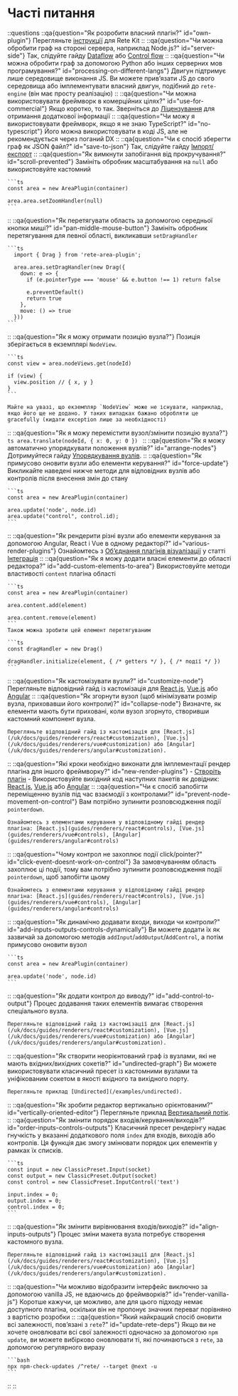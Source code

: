 # Часті питання

::questions
  ::qa{question="Як розробити власний плагін?" id="own-plugin"}
    Перегляньте [інструкції](/uk/docs/development#create-plugin) для Rete Kit
  ::
  ::qa{question="Чи можна обробити граф на стороні сервера, наприклад Node.js?" id="server-side"}
    Так, слідуйте гайду [Dataflow](/uk/docs/guides/processing/dataflow) або [Control flow](/uk/docs/guides/processing/control-flow)
  ::
  ::qa{question="Чи можна обробити граф за допомогою Python або інших серверних мов програмування?" id="processing-on-different-langs"}
    Двигун підтримує лише середовище виконання JS. Ви можете прив’язати JS до свого середовища або імплементувати власний двигун, подібний до `rete-engine` (він має просту реалізацію)
  ::
  ::qa{question="Чи можна використовувати фреймворк в комерційних цілях?" id="use-for-commercial"}
    Якщо коротко, то так. Зверніться до [Ліцензування](/uk/docs/licensing) для отримання додаткової інформації
  ::
  ::qa{question="Чи можу я використовувати фреймворк, якщо я не знаю TypeScript?" id="no-typescript"}
    Його можна використовувати в коді JS, але не рекомендується через поганий DX
  ::
  ::qa{question="Чи є спосіб зберегти граф як JSON файл?" id="save-to-json"}
    Так, слідуйте гайду [Імпорт/експорт](/uk/docs/guides/import-export)
  ::
  ::qa{question="Як вимкнути запобігання від прокручування?" id="scroll-prevented"}
    Замініть обробник масштабування на `null` або використовуйте кастомний

    ```ts
    const area = new AreaPlugin(container)

    area.area.setZoomHandler(null)
    ```
  ::
  ::qa{question="Як перетягувати область за допомогою середньої кнопки миші?" id="pan-middle-mouse-button"}
    Замініть обробник перетягування для певної області, викликавши `setDragHandler`

    ```ts
      import { Drag } from 'rete-area-plugin';

      area.area.setDragHandler(new Drag({
        down: e => {
          if (e.pointerType === 'mouse' && e.button !== 1) return false

          e.preventDefault()
          return true
        },
        move: () => true
      }))
    ```
  ::
  ::qa{question="Як я можу отримати позицію вузла?"}
    Позиція зберігається в екземплярі `NodeView`.

    ```ts
    const view = area.nodeViews.get(nodeId)

    if (view) {
      view.position // { x, y }
    }
    ```

    Майте на увазі, що екземпляр `NodeView` може не існувати, наприклад, якщо його ще не додано. У таких випадках бажано обробляти це gracefully (кидати exception лише за необхідності)
  ::
  ::qa{question="Як я можу перемістити вузол/змінити позицію вузла?"}
    ```ts
    area.translate(nodeId, { x: 0, y: 0 })
    ```
  ::
  ::qa{question="Як я можу автоматично упорядкувати положення вузлів?" id="arrange-nodes"}
    Дотримуйтеся гайду [Упорядкування вузлів](/uk/docs/guides/arrange).
  ::
  ::qa{question="Як примусово оновити вузли або елементи керування?" id="force-update"}
    Викликайте наведені нижче методи для відповідних вузлів або контролів після внесення змін до стану

    ```ts
    const area = new AreaPlugin(container)

    area.update('node', node.id)
    area.update("control", control.id);
    ```
  ::
  ::qa{question="Як рендерити різні вузли або елементи керування за допомогою Angular, React і Vue в одному редакторі?" id="various-render-plugins"}
    Ознайомтесь з [Об’єднання плагінів візуалізації](/uk/docs/concepts/integration#combine) у статті [Інтеграція](/uk/docs/concepts/integration)
  ::
  ::qa{question="Як я можу додати власні елементи до області редактора?" id="add-custom-elements-to-area"}
    Використовуйте методи властивості `content` плагіна області

    ```ts
    const area = new AreaPlugin(container)

    area.content.add(element)

    area.content.remove(element)
    ```
    Також можна зробити цей елемент перетягуваним

    ```ts
    const dragHandler = new Drag()

    dragHandler.initialize(element, { /* getters */ }, { /* події */ })
    ```
  ::
  ::qa{question="Як кастомізувати вузли?" id="customize-node"}
    Перегляньте відповідний гайд із кастомізація для [React.js](/uk/docs/guides/renderers/react#customization), [Vue.js](/uk/docs/guides/renderers/vue#customization) або [Angular](/uk/docs/guides/renderers/angular#customization)
  ::
  ::qa{question="Як згорнути вузол (щоб мінімізувати розмір вузла, приховавши його контроли)?" id="collapse-node"}
    Визначте, як елементи мають бути приховані, коли вузол згорнуто, створивши кастомний компонент вузла.

    Перегляньте відповідний гайд із кастомізація для [React.js](/uk/docs/guides/renderers/react#customization), [Vue.js](/uk/docs/guides/renderers/vue#customization) або [Angular](/uk/docs/guides/renderers/angular#customization).
  ::
  ::qa{question="Які кроки необхідно виконати для імплементації рендер плагіна для іншого фреймворку?" id="new-render-plugins"}
    - [Створіть плагін](/uk/docs/development/#create-plugin)
    - Використовуйте вихідний код наступних пакетів як довідник: [React.js](https://github.com/retejs/react-render-plugin), [Vue.js](https://github.com/retejs/vue-render-plugin) або [Angular](https://github.com/retejs/angular-render-plugin)
  ::
  ::qa{question="Чи є спосіб запобігти переміщенню вузлів під час взаємодії з контролами?" id="prevent-node-movement-on-control"}
    Вам потрібно зупинити розповсюдження події `pointerdown`.

    Ознайомтесь з елементами керування у відповідному гайді рендер плагіна: [React.js](guides/renderers/react#controls), [Vue.js](guides/renderers/vue#controls), [Angular](guides/renderers/angular#controls)
  ::
  ::qa{question="Чому контрол не захоплює події click/pointer?" id="click-event-doesnt-work-on-control"}
    За замовчуванням область захоплює ці події, тому вам потрібно зупинити розповсюдження події `pointerdown`, щоб запобігти цьому

    Ознайомтесь з елементами керування у відповідному гайді рендер плагіна: [React.js](guides/renderers/react#controls), [Vue.js](guides/renderers/vue#controls), [Angular](guides/renderers/angular#controls)
  ::
  ::qa{question="Як динамічно додавати входи, виходи чи контроли?" id="add-inputs-outputs-controls-dynamically"}
     Ви можете додати їх як зазвичай за допомогою методів `addInput`/`addOutput`/`AddControl`, а потім примусово оновити вузол

    ```ts
    const area = new AreaPlugin(container)

    area.update('node', node.id)
    ```
  ::
  ::qa{question="Як додати контрол до виводу?" id="add-control-to-output"}
    Процес додавання таких елементів вимагає створення спеціального вузла.

    Перегляньте відповідний гайд із кастомізації для [React.js](/uk/docs/guides/renderers/react#customization), [Vue.js](/uk/docs/guides/renderers/vue#customization) або [Angular](/uk/docs/guides/renderers/angular#customization).
  ::
  ::qa{question="Як створити неорієнтований граф із вузлами, які не мають вхідних/вихідних сокетів?" id="undirected-graph"}
    Ви можете використовувати класичний пресет із кастомними вузлами та уніфікованим сокетом в якості вхідного та вихідного порту.

    Перегляньте приклад [Undirected](/examples/undirected).
  ::
  ::qa{question="Як зробити редактор вертикально орієнтованим?" id="vertically-oriented-editor"}
    Перегляньте приклад [Вертикальний потік](/uk/examples/vertical-flow).
  ::
  ::qa{question="Як змінити порядок входів/керування/виходів?" id="order-inputs-controls-outputs"}
    Класичний пресет рендерінгу надає гнучкість у вказанні додаткового поля `index` для входів, виходів або контролів. Ця функція дає змогу змінювати порядок цих елементів у рамках їх списків.

    ```ts
    const input = new ClassicPreset.Input(socket)
    const output = new ClassicPreset.Output(socket)
    const control = new ClassicPreset.InputControl('text')

    input.index = 0;
    output.index = 0;
    control.index = 0;
    ```
  ::
  ::qa{question="Як змінити вирівнювання входів/виходів?" id="align-inputs-outputs"}
    Процес зміни макета вузла потребує створення кастомного вузла.

    Перегляньте відповідний гайд із кастомізації для [React.js](/uk/docs/guides/renderers/react#customization), [Vue.js](/uk/docs/guides/renderers/vue#customization) або [Angular](/uk/docs/guides/renderers/angular#customization).
  ::
  ::qa{question="Чи можливо відобразити інтерфейс виключно за допомогою vanilla JS, не вдаючись до фреймворків?" id="render-vanilla-js"}
    Коротше кажучи, це можливо, але для цього підходу немає доступного плагіна, оскільки він не пропонує значних переваг порівняно з вартістю розробки
  ::
  ::qa{question="Який найкращий спосіб оновити всі залежності, пов’язані з `rete`?" id="update-rete-deps"}
    Якщо ви не хочете оновлювати всі свої залежності одночасно за допомогою `npm update`, ви можете вибірково оновлювати ті, які починаються з `rete`, за допомогою регулярного виразу

    ```bash
    npx npm-check-updates /^rete/ --target @next -u
    ```
  ::
::
